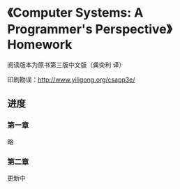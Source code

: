 # 《Computer Systems: A Programmer's Perspective》 Homework

阅读版本为原书第三版中文版（龚奕利 译）

印刷勘误：http://www.yiligong.org/csapp3e/

## 进度
### 第一章
略
### 第二章
更新中

